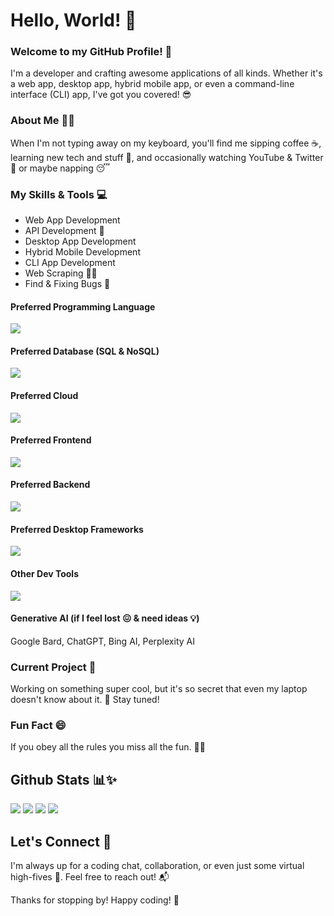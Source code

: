 # Hello, World! 👋
### Welcome to my GitHub Profile! 🚀
I'm a developer and crafting awesome applications of all kinds. Whether it's a web app, desktop app, hybrid mobile app, or even a command-line interface (CLI) app, I've got you covered! 😎

### About Me 🙋‍♂️
When I'm not typing away on my keyboard, you'll find me sipping coffee ☕️, learning new tech and stuff 🤔, and occasionally watching YouTube & Twitter 👾 or maybe napping 😴

### My Skills & Tools 💻
- Web App Development
- API Development 🚀
- Desktop App Development
- Hybrid Mobile Development
- CLI App Development
- Web Scraping 👩‍💻
- Find & Fixing Bugs 🐛

#### Preferred Programming Language 
[![](https://skillicons.dev/icons?i=php,js,python,go,cs)](https://github.com/afif-dev)
#### Preferred Database (SQL & NoSQL)
[![](https://skillicons.dev/icons?i=mysql,postgres,sqlite,mongodb,redis,dynamodb)](https://github.com/afif-dev)
#### Preferred Cloud
[![](https://skillicons.dev/icons?i=aws,gcp,firebase,vercel,netlify)](https://github.com/afif-dev)
#### Preferred Frontend
[![](https://skillicons.dev/icons?i=js,html,css,sass,bootstrap,tailwind,jquery,react,nextjs,vue,nuxt,vite,webpack)](https://github.com/afif-dev)
#### Preferred Backend
[![](https://skillicons.dev/icons?i=php,laravel,nodejs,express,py,fastapi,flask,go)](https://github.com/afif-dev)
#### Preferred Desktop Frameworks
[![](https://skillicons.dev/icons?i=tauri,electron)](https://github.com/afif-dev)
#### Other Dev Tools
[![](https://skillicons.dev/icons?i=git,powershell,selenium,docker,vscode,visualstudio,eclipse,vim,github,gitlab,postman)](https://github.com/afif-dev)
#### Generative AI (if I feel lost 😖 & need ideas 💡)
Google Bard, ChatGPT, Bing AI, Perplexity AI 

### Current Project 🚧
Working on something super cool, but it's so secret that even my laptop doesn't know about it. 🤫 Stay tuned!

### Fun Fact 😄
If you obey all the rules you miss all the fun. 🥱😜

## Github Stats 📊✨
[![](http://github-profile-summary-cards.vercel.app/api/cards/repos-per-language?username=afif-dev&theme=react)](https://github.com/afif-dev)
[![](http://github-profile-summary-cards.vercel.app/api/cards/most-commit-language?username=afif-dev&theme=react)](https://github.com/afif-dev)
[![](http://github-profile-summary-cards.vercel.app/api/cards/stats?username=afif-dev&theme=react)](https://github.com/afif-dev)
[![](http://github-profile-summary-cards.vercel.app/api/cards/productive-time?username=afif-dev&theme=react&utcOffset=8)](https://github.com/afif-dev)

## Let's Connect 🤝
I'm always up for a coding chat, collaboration, or even just some virtual high-fives 🙌. Feel free to reach out! 📬

Thanks for stopping by! Happy coding! 🎉
